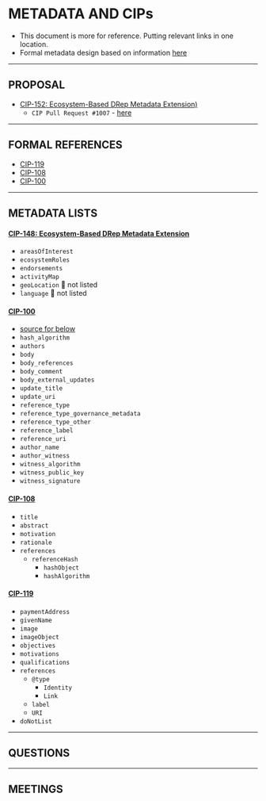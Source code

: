 # METADATA AND CIPs
- This document is more for reference. Putting relevant links in one location.
- Formal metadata design based on information [here](https://schema.org/)

---

## PROPOSAL
- [CIP-152: Ecosystem-Based DRep Metadata Extension)](https://preview-drep.vercel.app/CIP-0148)
  - `CIP Pull Request #1007` - [here](https://github.com/cardano-foundation/CIPs/pull/1007)


---

## FORMAL REFERENCES

- [CIP-119](https://github.com/cardano-foundation/CIPs/tree/master/CIP-0119)
- [CIP-108](https://github.com/cardano-foundation/CIPs/tree/master/CIP-0108)
- [CIP-100](https://github.com/cardano-foundation/CIPs/tree/master/CIP-0100)

---

## METADATA LISTS
#### [CIP-148: Ecosystem-Based DRep Metadata Extension](https://drep-eco.vercel.app/cip148)
- `areasOfInterest`
- `ecosystemRoles`
- `endorsements`
- `activityMap`
- `geoLocation` 🛑 not listed
- `language`  🛑 not listed

#### [CIP-100](https://github.com/cardano-foundation/CIPs/tree/master/CIP-0100)
- [source for below](https://github.com/SundaeSwap-finance/cardano-governance-metadata/blob/main/src/cip100.rs)
- `hash_algorithm`
- `authors`
- `body`
- `body_references`
- `body_comment`
- `body_external_updates`
- `update_title`
- `update_uri`
- `reference_type`
- `reference_type_governance_metadata`
- `reference_type_other`
- `reference_label`
- `reference_uri`
- `author_name`
- `author_witness`
- `witness_algorithm`
- `witness_public_key`
- `witness_signature`

#### [CIP-108](https://github.com/cardano-foundation/CIPs/tree/master/CIP-0108)
- `title`
- `abstract`
- `motivation`
- `rationale`
- `references`
  - `referenceHash`
    - `hashObject`
    - `hashAlgorithm`
#### [CIP-119](https://github.com/cardano-foundation/CIPs/tree/master/CIP-0119)
- `paymentAddress`
- `givenName`
- `image`
- `imageObject`
- `objectives`
- `motivations`
- `qualifications`
- `references`
  - `@type`
    - `Identity`
    - `Link`
  - `label`
  - `URI`
- `doNotList`


---

## QUESTIONS

---

## MEETINGS
